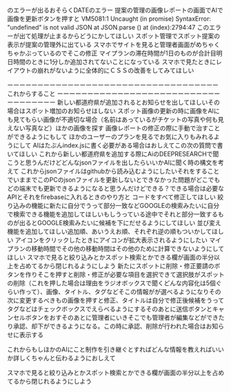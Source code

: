 
のエラーが出るおそらくDATEのエラー
提案の管理の画像レポートの画面でAIで画像を更新ボタンを押すと
VM5081:1 Uncaught (in promise) SyntaxError: "undefined" is not valid JSON
    at JSON.parse (<anonymous>)
    at (index):2794:47
    このエラーが出て処理が止まるからどうにかしてほしい
    スポット管理でスポット提案の表示が提案の管理外に出ている
    スマホでサイトを見ると管理者画面がめちゃくちゃかぶっているのでそこの修正
    マイプランの滞在時間が1日のものが合計目明日時間のときに1分しか追加されてないことになっている
    スマホで見たときにレイアウトの崩れがないように全体的にＣＳＳの改善をしてみてほしい

ーーーーーーーーーーーーーーーーーーーーーーーーーーーーーーーーーーー
これからすること
ーーーーーーーーーーーーーーーーーーーーーーーーーーーーーーーーーーー
新しい都道府県が追加されるとお知らせを出してほしいその場合はスポット増加のお知らせはしない
スポット画像の更新の時に画像をAIにも見てもらい画像が不適切な場合（名前はあっているがチケットの写真や何も見えない写真など）ほかの画像を探す
画像レポートの修正の際に手動で治すことができるようにもして
ほかのユーザーのプランを見るでお気に入りもみれるようにして
AIはたぶんindex.jsに書く必要がある場合はおしえてこの次の質問で書いてほしい
これから新しい都道府県を追加する際にAiのDEEPRESEARCHで聞こうと思うんだけどどんなjsonファイルを出したらいいかAIに聞く時の構文を考えて
これからjsonファイルはgithubから読み込むようにしたいそれをすることでいままでこのPCのjsonファイルを更新しないとできなかった問題がどこでもどの端末でも更新できるようになると思うんだけどできる？できる場合は必要なAPIとそれをfirebaseに入れるときのやり方と
コードをすべて修正してほしい
絞り込みの機能に新たに自分でうって部分一致などGOOGLEの検索みたいに自分で検索できる機能を追加してほしいもしうっている途中でそれと部分一致するものが出るとGOOGLE検索みたいに候補を下にだせるようにしてほしい
並び変え機能を追加してほしい追加順、あいうえお順、それぞれ逆の順もついかしてほしい
アイコンをクリックしたときにアイコンが拡大表示されるようにしたい
マイプランの移動時間でその他の移動時間はその他のために計算できないようにしてほしい
スマホで見ると絞り込みとかスポット検索とかできる欄が画面の半分以上を占めてるから閉じれるようにしよう
新たにスポットに削除・修正要請のボタンを作りそこを押すと削除・修正が必要な項目を選択できて選択肢がスポットの削除（これを押した場合は理由をラジオボックスで聞くどんな内容化は5個ぐらい作って）、画像、タイトル、タグなどそこの情報がが選べるようになりその次に変更するべきもの画像を押すと修正、タイトルは自分で修正後候補をうってタグなどはチェックボックスでえらべるようにするそのあとに送信ボタンとキャンセルボタンをおすそのあとに管理者にいきそこでも管理者が編集などができたり承認、却下ができるようになる。この時に承認、削除が行われた場合はお知らせに表示する

これからもしほかのAIにこと制作を引き継ぐとすればどんな情報を教えればいいか詳しくちゃんと伝わるようにおしえて

スマホで見ると絞り込みとかスポット検索とかできる欄が画面の半分以上を占めてるから閉じれるようにしよう